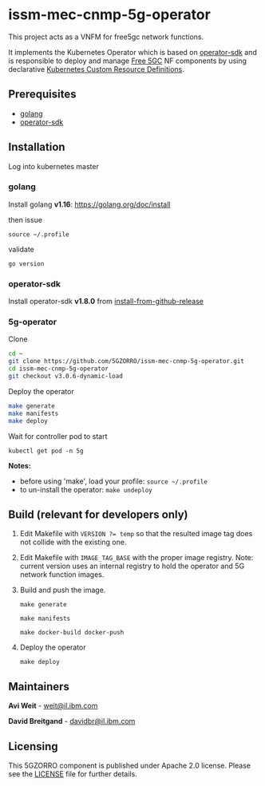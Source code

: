 # issm-mec-cnmp-5g-operator

This project acts as a VNFM for free5gc network functions.

It implements the Kubernetes Operator which is based on [operator-sdk](https://sdk.operatorframework.io) and is responsible to deploy and manage  [Free 5GC](https://www.free5gc.org/) NF components by using declarative [Kubernetes Custom Resource Definitions](https://kubernetes.io/docs/concepts/extend-kubernetes/api-extension/custom-resources).

## Prerequisites

* [golang](https://go.dev/)
* [operator-sdk](https://sdk.operatorframework.io)

## Installation

Log into kubernetes master

### golang

Install golang **v1.16**: https://golang.org/doc/install

then issue

```
source ~/.profile
```

validate

```
go version
```

### operator-sdk

Install operator-sdk **v1.8.0** from [install-from-github-release](https://sdk.operatorframework.io/docs/installation/#install-from-github-release)

### 5g-operator

Clone

```bash
cd ~
git clone https://github.com/5GZORRO/issm-mec-cnmp-5g-operator.git
cd issm-mec-cnmp-5g-operator
git checkout v3.0.6-dynamic-load
```

Deploy the operator

```bash
make generate
make manifests
make deploy
```

Wait for controller pod to start

```
kubectl get pod -n 5g
```

**Notes:** 

* before using 'make', load your profile: `source ~/.profile`
* to un-install the operator: `make undeploy`

## Build (**relevant for developers only**)

1. Edit Makefile with `VERSION ?= temp` so that the resulted image tag does not collide with the existing one.

1. Edit Makefile with `IMAGE_TAG_BASE` with the proper image registry. Note: current version uses an internal registry to hold the operator and 5G network function images.

1. Build and push the image.

    ```
    make generate
    ```
    
    ```
    make manifests
    ```
    
    ```
    make docker-build docker-push
    ```

1. Deploy the operator

   ```
   make deploy
   ```

## Maintainers
**Avi Weit** - weit@il.ibm.com

**David Breitgand** - davidbr@il.ibm.com

## Licensing

This 5GZORRO component is published under Apache 2.0 license. Please see the [LICENSE](./LICENSE) file for further details.